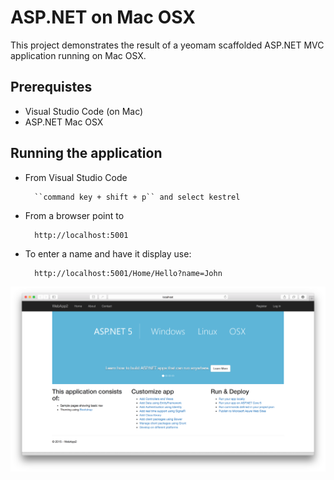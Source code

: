 # ASP.NET on Mac OSX

This project demonstrates the result of a yeomam scaffolded ASP.NET MVC application running on Mac OSX.

## Prerequistes

- Visual Studio Code (on Mac)
- ASP.NET Mac OSX

## Running the application

* From Visual Studio Code 

        ``command key + shift + p`` and select kestrel

* From a browser point to 

        http://localhost:5001

* To enter a name and have it display use: 

        http://localhost:5001/Home/Hello?name=John

![alt tag](https://raw.githubusercontent.com/jgon/asp.net-mac-osx/master/RunningAppScreenshot.png)